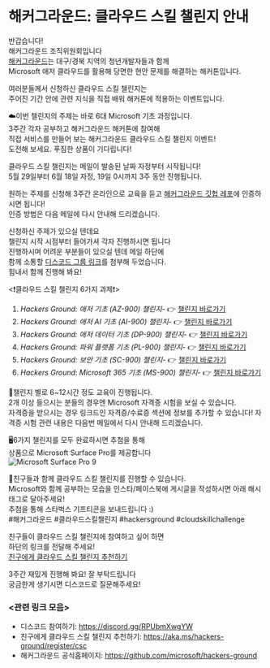 # 해커그라운드: 클라우드 스킬 챌린지 안내
반갑습니다!  
해커그라운드 조직위원회입니다  
[해커그라운드](https://github.com/microsoft/hackers-ground)는 대구/경북 지역의 청년개발자들과 함께  
Microsoft 애저 클라우드를 활용해 당면한 현안 문제를 해결하는 해커톤입니다.

여러분들께서 신청하신 클라우드 스킬 챌린지는   
주어진 기간 안에 관련 지식을 직접 배워 해커톤에 적용하는 이벤트입니다.  

☁️이번 챌린지의 주제는 바로 6대 Microsoft 기초 과정입니다.  
3주간 각자 공부하고 해커그라운드 해커톤에 참여해   
직접 서비스를 만들어 보는 해커그라운드 클라우드 스킬 챌린지 이벤트!  
도전해 보세요. 푸짐한 상품이 기다립니다!  

클라우드 스킬 챌린지는 메일이 발송된 날짜 자정부터 시작됩니다!  
5월 29일부터 6월 18일 자정, 19일 0시까지 3주 동안 진행됩니다.  

원하는 주제를 신청해 3주간 온라인으로 교육을 듣고
[해커그라운드 깃헙 레포](https://github.com/microsoft/hackers-ground)에 인증하시면 됩니다!  
인증 방법은 다음 메일에 다시 안내해 드리겠습니다.  

신청하신 주제가 있으실 텐데요  
챌린지 시작 시점부터 들어가셔 각자 진행하시면 됩니다  
진행하시며 어려운 부분들이 있으실 텐데 메일 하단에   
함께 소통할 [디스코드 그룹 링크](https://discord.gg/RPUbmXwgYW)를 첨부해 두었습니다.  
힘내서 함께 진행해 봐요!  

<❗️클라우드 스킬 챌린지 6가지 과제❗️>
1. *Hackers Ground: 애저 기초 (AZ-900) 챌린지*- 👉 [챌린지 바로가기](https://aka.ms/hg/csc/az-900)
1. *Hackers Ground: 애저 AI 기초 (AI-900) 챌린지*- 👉 [챌린지 바로가기](https://aka.ms/hg/csc/ai-900)
1. *Hackers Ground: 애저 데이터 기초 (DP-900) 챌린지*- 👉 [챌린지 바로가기](https://aka.ms/hg/csc/dp-900)
1. *Hackers Ground: 파워 플랫폼 기초 (PL-900) 챌린지*- 👉 [챌린지 바로가기](https://aka.ms/hg/csc/pl-900)
1. *Hackers Ground: 보안 기초 (SC-900) 챌린지*- 👉 [챌린지 바로가기](https://aka.ms/hg/csc/sc-900)
1. *Hackers Ground: Microsoft 365 기초 (MS-900) 챌린지*- 👉 [챌린지 바로가기](https://aka.ms/hg/csc/ms-900)

🪪챌린지 별로 6~12시간 정도 교육이 진행됩니다.  
2개 이상 들으시는 분들의 경우엔 Microsoft 자격증 시험을 보실 수 있습니다.  
자격증을 받으시는 경우 링크드인 자격증/수료증 섹션에 정보를 추가할 수 있습니다!
자격증 시험 관련 내용은 다음번 메일에서 다시 안내해 드리겠습니다.  

🖥6가지 챌린지를 모두 완료하시면 추첨을 통해  
상품으로 Microsoft Surface Pro를 제공합니다  
![Microsoft Surface Pro 9](./assets/microsoft-surface-pro-9.jpg)

📱친구들과 함께 클라우드 스킬 챌린지를 진행할 수 있습니다.  
Microsoft와 함께 공부하는 모습을 인스타/페이스북에 게시글을 작성하시면 
아래 해시태그로 달아주세요!  
추첨을 통해 스타벅스 기프티콘을 보내드립니다 :)  
#해커그라운드 #클라우드스킬챌린지 #hackersground #cloudskillchallenge 

친구들이 클라우드 스킬 챌린지에 참여하고 싶어 하면   
하단의 링크를 전달해 주세요!  
[친구에게 클라우드 스킬 챌린지 추천하기](https://aka.ms/hackers-ground/register/csc)  

3주간 재밌게 진행해 봐요! 잘 부탁드립니다  
궁금한게 생기시면 디스코드로 질문해주세요!  

### <관련 링크 모음>
* 디스코드 참여하기: https://discord.gg/RPUbmXwgYW  
* 친구에게 클라우드 스킬 챌린지 추천하기: https://aka.ms/hackers-ground/register/csc  
* 해커그라운드 공식홈페이지: https://github.com/microsoft/hackers-ground  